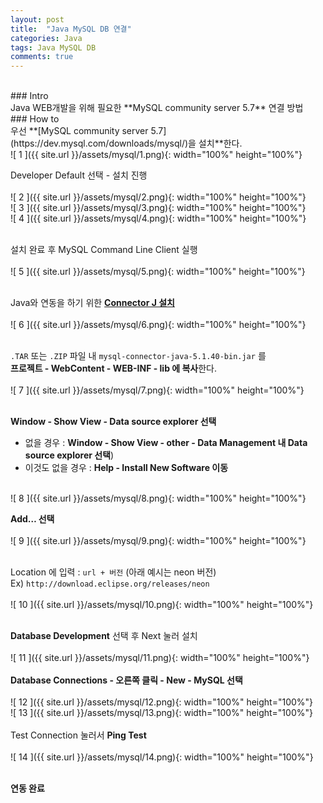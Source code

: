 ```yaml
---
layout: post
title:  "Java MySQL DB 연결"
categories: Java
tags: Java MySQL DB 
comments: true
---
```

<br/>
### Intro
<br/>
Java WEB개발을 위해 필요한    
**MySQL community server 5.7** 연결 방법

<br/>
### How to
<br/>
우선 **[MySQL community server 5.7](https://dev.mysql.com/downloads/mysql/)을 설치**한다.  
<br/>
![ 1 ]({{ site.url }}/assets/mysql/1.png){: width="100%" height="100%"}  
<br/>

Developer Default 선택 - 설치 진행  
<br/>
![ 2 ]({{ site.url }}/assets/mysql/2.png){: width="100%" height="100%"}  
![ 3 ]({{ site.url }}/assets/mysql/3.png){: width="100%" height="100%"}  
![ 4 ]({{ site.url }}/assets/mysql/4.png){: width="100%" height="100%"}  
<br/>

설치 완료 후 MySQL Command Line Client 실행  
<br/>
![ 5 ]({{ site.url }}/assets/mysql/5.png){: width="100%" height="100%"}  
<br/>

Java와 연동을 하기 위한 **[Connector J 설치](https://dev.mysql.com/downloads/connector/j/)**  
<br/>
![ 6 ]({{ site.url }}/assets/mysql/6.png){: width="100%" height="100%"}  
<br/>

`.TAR`  또는 `.ZIP` 파일 내 `mysql-connector-java-5.1.40-bin.jar` 를  
**프로젝트 -  WebContent - WEB-INF - lib 에 복사**한다.  
<br/>
![ 7 ]({{ site.url }}/assets/mysql/7.png){: width="100%" height="100%"}  
<br/>

**Window - Show View - Data source explorer 선택**  
- 없을 경우 : **Window - Show View - other - Data Management 내 Data source explorer 선택**)  
- 이것도 없을 경우 : **Help - Install New Software 이동**  
<br/>
![ 8 ]({{ site.url }}/assets/mysql/8.png){: width="100%" height="100%"}  
<br/>

**Add… 선택**  
<br/>
![ 9 ]({{ site.url }}/assets/mysql/9.png){: width="100%" height="100%"}  
<br/>

Location 에 입력 :  `url + 버전` (아래 예시는 neon 버전)  
Ex) `http://download.eclipse.org/releases/neon`  
<br/>
![ 10 ]({{ site.url }}/assets/mysql/10.png){: width="100%" height="100%"}  
<br/>

**Database Development** 선택 후 Next 눌러 설치  
<br/>
![ 11 ]({{ site.url }}/assets/mysql/11.png){: width="100%" height="100%"}  
<br/>
**Database Connections - 오른쪽 클릭 - New - MySQL 선택**  
<br/>
![ 12 ]({{ site.url }}/assets/mysql/12.png){: width="100%" height="100%"}  
![ 13 ]({{ site.url }}/assets/mysql/13.png){: width="100%" height="100%"}  
<br/>
Test Connection 눌러서 **Ping Test**  
<br/>
![ 14 ]({{ site.url }}/assets/mysql/14.png){: width="100%" height="100%"}  
<br/>
   
**연동 완료**

